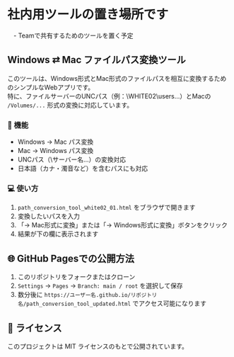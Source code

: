 # 社内用ツールの置き場所です
　- Teamで共有するためのツールを置く予定
 
## Windows ⇄ Mac ファイルパス変換ツール

このツールは、Windows形式とMac形式のファイルパスを相互に変換するためのシンプルなWebアプリです。  
特に、ファイルサーバーのUNCパス（例：\\WHITE02\users\...）とMacの `/Volumes/...` 形式の変換に対応しています。

### 🔧 機能

- Windows → Mac パス変換
- Mac → Windows パス変換
- UNCパス（\\サーバー名\...）の変換対応
- 日本語（カナ・濁音など）を含むパスにも対応

### 💻 使い方

1. `path_conversion_tool_white02_01.html` をブラウザで開きます
2. 変換したいパスを入力
3. 「→ Mac形式に変換」または「→ Windows形式に変換」ボタンをクリック
4. 結果が下の欄に表示されます

## 🌐 GitHub Pagesでの公開方法

1. このリポジトリをフォークまたはクローン
2. `Settings` → `Pages` → `Branch: main / root` を選択して保存
3. 数分後に `https://ユーザー名.github.io/リポジトリ名/path_conversion_tool_updated.html` でアクセス可能になります

## 📄 ライセンス

このプロジェクトは MIT ライセンスのもとで公開されています。
